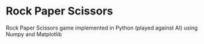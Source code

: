 # Rock Paper Scissors
Rock Paper Scissors game implemented in Python (played against AI) using Numpy and Matplotlib
